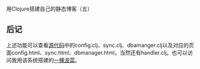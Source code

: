 用Clojure搭建自己的静态博客（五）

>
 
## 后记
 
 上述功能可以查看[源代码](https://github.com/yikebocai/blogapp/tree/master/myapp)中的config.clj、sync.clj、dbamanger.clj以及对应的页面config.html、sync.html、dbmanager.html，当然还有handler.clj。也可以访问我用该系统搭建的[一棵波菜](http://yikebocai.com)。
 

